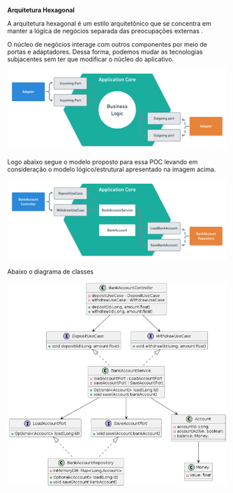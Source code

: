 **Arquitetura Hexagonal**

A arquitetura hexagonal é um estilo arquitetônico que se concentra em manter a lógica de negócios separada das preocupações externas .

O núcleo de negócios interage com outros componentes por meio de portas e adaptadores. Dessa forma, podemos mudar as tecnologias subjacentes sem ter que modificar o núcleo do aplicativo.

![](./imgs/HexagonalArchitecture-generic.png)

Logo abaixo segue o modelo proposto para essa POC levando em consideração o modelo lógico/estrutural apresentado na imagem acima.
 
![](./imgs/HexagonalArchitecture-impl.png)

Abaixo o diagrama de classes 

![](./imgs/POC-class-diagram.png)

